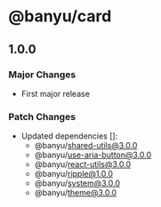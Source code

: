 # @banyu/card

## 1.0.0

### Major Changes

- First major release

### Patch Changes

- Updated dependencies []:
  - @banyu/shared-utils@3.0.0
  - @banyu/use-aria-button@3.0.0
  - @banyu/react-utils@3.0.0
  - @banyu/ripple@1.0.0
  - @banyu/system@3.0.0
  - @banyu/theme@3.0.0
